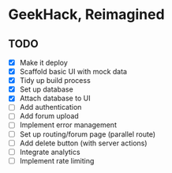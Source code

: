 # GeekHack, Reimagined

## TODO

- [x] Make it deploy
- [x] Scaffold basic UI with mock data
- [x] Tidy up build process
- [x] Set up database
- [x] Attach database to UI
- [ ] Add authentication
- [ ] Add forum upload
- [ ] Implement error management
- [ ] Set up routing/forum page (parallel route)
- [ ] Add delete button (with server actions)
- [ ] Integrate analytics
- [ ] Implement rate limiting

